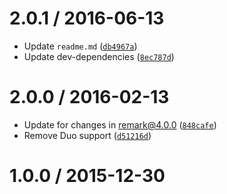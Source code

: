 <!--remark setext-->

<!--lint disable no-multiple-toplevel-headings-->

2.0.1 / 2016-06-13
==================

*   Update `readme.md` ([`db4967a`](https://github.com/wooorm/remark-license/commit/db4967a))
*   Update dev-dependencies ([`8ec787d`](https://github.com/wooorm/remark-license/commit/8ec787d))

2.0.0 / 2016-02-13
==================

*   Update for changes in remark@4.0.0 ([`848cafe`](https://github.com/wooorm/remark-license/commit/848cafe))
*   Remove Duo support ([`d51216d`](https://github.com/wooorm/remark-license/commit/d51216d))

1.0.0 / 2015-12-30
==================
